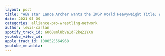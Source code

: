 ```yaml
---
layout: post
title: "AEW star Lance Archer wants the IWGP World Heavyweight Title; AEW signs Bear Country to a deal"
date: 2021-05-30
categories: alliance-pro-wrestling-network
author: lewis-carlan
spotify_track_id: 6068umlUbVa1dF2ke21YXn
youtube_video_id: 
apple_track_id: 1000523564968
youtube_metadata: 
---
```

